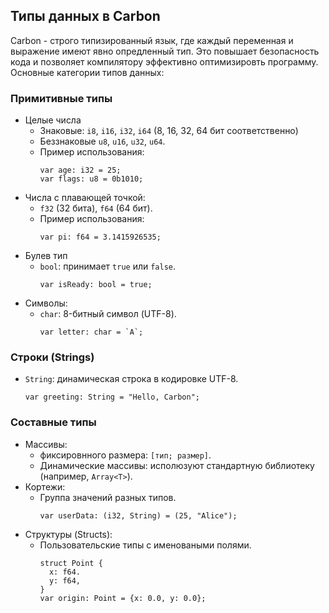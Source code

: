 ## Типы данных в Carbon

Carbon - строго типизированный язык, где каждый переменная и выражение имеют явно опредленный тип. 
Это повышает безопасность кода и позволяет компилятору эффективно оптимизировть программу. Основные категории типов данных:

### Примитивные типы

- Целые числа
  - Знаковыe: `i8`, `i16`, `i32`, `i64` (8, 16, 32, 64 бит соответственно)
  - Беззнаковые `u8`, `u16`, `u32`, `u64`.
  - Пример использования:
    ```carbon
    var age: i32 = 25;
    var flags: u8 = 0b1010;
    ```
- Числа с плавающей точкой:
  - `f32` (32 бита), `f64` (64 бит).
  - Пример использования:
    ```carbon
    var pi: f64 = 3.1415926535;
    ```
- Булев тип
  - `bool`: принимает `true` или `false`.
    ```carbon
    var isReady: bool = true;
    ```
- Символы:
  - `char`: 8-битный символ (UTF-8).
    ```carbon
    var letter: char = `A`;
    ```

### Строки (Strings)

- `String`: динамическая строка в кодировке UTF-8.
  ```carbon
  var greeting: String = "Hello, Carbon";
  ```

### Составные типы 

- Массивы:
  - фиксировнного размера: `[тип; размер]`.
  - Динамические массивы: исполюзуют стандартную библиотеку (например, `Array<T>`).
- Кортежи:
  - Группа значений разных типов.
    ```carbon
    var userData: (i32, String) = (25, "Alice");
    ```
- Структуры (Structs):
  - Пользовательские типы с именоваными полями.
    ```carbon
    struct Point {
      x: f64.
      y: f64,
    }
    var origin: Point = {x: 0.0, y: 0.0};
    ```
